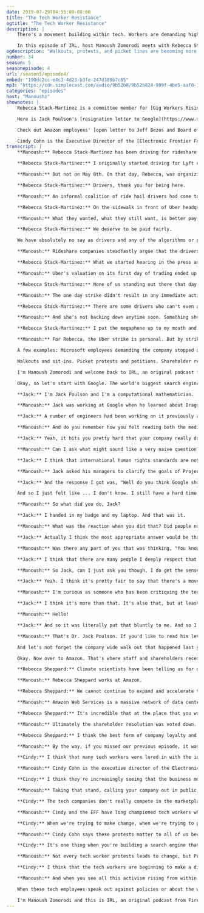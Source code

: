 ```yaml
---
date: 2019-07-29T04:55:00-08:00
title: "The Tech Worker Resistance"
ogtitle: "The Tech Worker Resistance"
description: |
    There's a movement building within tech. Workers are demanding higher standards from their companies — and because of their unique skills and talent, they have the leverage to get attention. Walkouts and sit-ins. Picket protests and petitions. Shareholder resolutions, and open letters. These are the new tools of tech workers, increasingly emboldened to speak out. And, as they do that, they expose the underbellies of their companies' ethics and values, or perceived lack of them.

    In this episode of IRL, host Manoush Zomorodi meets with Rebecca Stack-Martinez, an Uber driver fed up with being treated like an extension of the app; [Jack Poulson](https://twitter.com/supernodal/), who left Google over ethical concerns with a secret search engine being built for China; and Rebecca Sheppard, who works at Amazon and pushes for innovation on [climate change](https://twitter.com/AMZNforClimate/) from within. EFF Executive Director [Cindy Cohn](https://twitter.com/eff/) explains why this movement is happening now, and why it matters for all of us.
ogdescription: "Walkouts, protests, and picket lines are becoming more common among tech workers. Explore their reasons for resistance in the IRL podcast. "
number: 34
season: 5
seasonepisode: 4
url: /season5/episode4/
embed: "190dc2cc-e4c3-4d23-b3fe-247d389b7c85"
mp3: "https://cdn.simplecast.com/audio/9b52b8/9b52b824-909f-4be5-aaf0-10f9e93c7818/190dc2cc-e4c3-4d23-b3fe-247d389b7c85/irl_s5e04_the_tech_worker_resistance_final_tc.mp3"
categories: "episodes"
host: "Manoushz"
shownotes: |
    Rebecca Stack-Martinez is a committee member for [Gig Workers Rising](https://www.gigworkersrising.org/).

    Here is Jack Poulson's [resignation letter to Google](https://www.documentcloud.org/documents/4905801-Jack-Poulson-Google-resignation-letter-20-Aug-2018.html). For more, read Google employees' [open letter against Project Dragonfly](https://medium.com/@googlersagainstdragonfly/we-are-google-employees-google-must-drop-dragonfly-4c8a30c5e5eb/).

    Check out Amazon employees' [open letter to Jeff Bezos and Board of Directors](https://medium.com/@amazonemployeesclimatejustice/public-letter-to-jeff-bezos-and-the-amazon-board-of-directors-82a8405f5e38) asking for a better plan to address climate change.

    Cindy Cohn is the Executive Director of the [Electronic Frontier Foundation](https://www.eff.org/about/staff/cindy-cohn/). EFF is a nonprofit that defends civil liberties in the digital world. They champion user privacy, free expression, and innovation through impact litigation, policy analysis, grassroots activism, and technology development.
transcript: |
    **Manoush:** Rebecca Stack-Martinez has been driving for rideshare companies for over a year now.

    **Rebecca Stack-Martinez:** I originally started driving for Lyft exclusively and then switched over to Uber which I do exclusively at this point.

    **Manoush:** But not on May 8th. On that day, Rebecca, was organizing a protest.

    **Rebecca Stack-Martinez:** Drivers, thank you for being here.

    **Manoush:** An informal coalition of ride hail drivers had come together and for this one day, they were on strike. They turned off their apps, got out of their cars, grabbed placards, and protested in Chicago, Washington, New York. Some targeted airports like LAX in Los Angeles. Some drivers protested in Europe too, like in London. Rebecca's group was in San Francisco.

    **Rebecca Stack-Martinez:** On the sidewalk in front of Uber headquarters. To me it felt like a party in the street for a moment. You know you had the band playing, you had drivers meeting and greeting each other, discussing their stories, getting on the loudspeaker, letting everybody know where they stood and what they wanted.

    **Manoush:** What they wanted, what they still want, is better pay, better working conditions.

    **Rebecca Stack-Martinez:** We deserve to be paid fairly.

    We have absolutely no say as drivers and any of the algorithms or policies or anything that's done in headquarters that affects us. And so I think what Uber treats us as, is an extension of the app, which is very dehumanizing as a driver.

    **Manoush:** Rideshare companies steadfastly argue that the drivers are contractors, not employees. So on May 8th, they marched, and the timing was deliberate, right before the initial public offering or IPO of Uber stock.

    **Rebecca Stack-Martinez:** What we started hearing in the press and reading about is how Uber was potentially going to be valued at $120 billion, and how their CEO made $45 million the year before and how he stands to become a potential billionaire with this IPO that was coming up, and at the same time we're earning less and less money.

    **Manoush:** Uber's valuation on its first day of trading ended up being more like $78 billion. No paltry sum, but below market expectations. And as for Rebecca's own expectations after the protest? Well, she didn't really have any.

    **Rebecca Stack-Martinez:** None of us standing out there that day on May 8th thought that Uber executives were going to come outside and say, "Oh, come on in, let's have a conversation."

    **Manoush:** The one day strike didn't result in any immediate action, but Rebecca marks it as a victory nonetheless.

    **Rebecca Stack-Martinez:** There are some drivers who can't even afford to take off of work for a few hours to come join our protest. So I was there also for them, for those drivers who couldn't be there, to give them a voice to what they're experiencing.

    **Manoush:** And she's not backing down anytime soon. Something she made very clear on that day, standing in front of Uber HQ with her megaphone.

    **Rebecca Stack-Martinez:** I put the megaphone up to my mouth and I said, "If you didn't come down and talk to us today, don't think it's over. We'll be back." And then everybody behind me just started chanting, "We'll be back. We'll be back." And so to me, I knew that we were doing the right thing and that this fight wasn't over.

    **Manoush:** For Rebecca, the Uber strike is personal. But by striking, she and the other drivers are also calling out an entire industry, an entire way of doing business. Tech companies that chase profit over people. Tech companies like Uber have heard these complaints before from lawmakers, privacy advocates, people who use their products. But now the complaints are coming from the inside, from the tech workers themselves.

    A few examples: Microsoft employees demanding the company stopped developing augmented reality products for the U.S. military. Amazon getting shamed for selling facial recognition software to law enforcement or for lackluster commitments to renewable energy. Facebook watches as former execs call for the company to be broken up and its monopolistic power reigned in. Even smaller online companies face resistance. An online furniture store Wayfair sold beds earmarked for a detention center in Texas holding migrant children. Hundreds of employees were furious and staged a very public walkout in June. And then there's Google, which in the past year was hit with everything from outcry over both the company's workplace and LGBTQ harassment policies, to objections over it's top secret work, developing search tools for the Chinese market or artificial intelligence for the Pentagon.

    Walkouts and sit-ins. Picket protests and petitions. Shareholder resolutions, and open letters. These are the new tools of tech workers increasingly emboldened to speak out. As they do that, they expose the underbellies of these companies' ethics and values, or perceived lack of them. Companies that we, the consumers, the users, support with our clicks, our data, and our wallets. But will this resistance amount to any lasting change or will this moment for tech workers ultimately fade away?

    I'm Manoush Zomorodi and welcome back to IRL, an original podcast from Firefox. Firefox is more than just a browser. It's a suite of products with privacy built in and they're backed by Mozilla, a not for profit company. Mozilla invites radical participation from around the world. It embraces openness from employees and volunteers and considers a chorus of perspectives with every decision. Firefox products manifest Mozilla's mission. Learn more at firefox.com/join.

    Okay, so let's start with Google. The world's biggest search engine has been blocked in China since 2010 when it stopped complying with the government's requests to filter its results. But last August news broke that Google was secretly exploring building a search engine for China. Code named Project Dragonfly, this search engine would censor content as required by the Chinese government, which would then grant Google access to the country's massive market. But as employees learned about a new search engine and another attempt to reenter the Chinese market, some were worried and angry.

    **Jack:** I'm Jack Poulson and I'm a computational mathematician.

    **Manoush:** Jack was working at Google when he learned about Dragonfly.

    **Jack:** A number of engineers had been working on it previously and due to ethical concerns had convinced their management to pull them off of the project. And so the moment that this news article went public, these engineers were able to, within the company, finally explain themselves and post it on the internal Google Plus about you know how upsetting the experience had been.

    **Manoush:** And do you remember how you felt reading both the media reports and the internal message board from your fellow scientists?

    **Jack:** Yeah, it hits you pretty hard that your company really does have that low of a standard. And that began what was about a month of me trying to stand up within the company to get them to explain to what degree that they would be willing to censor and to what degree they would insist that they would protect human rights activists and journalists.

    **Manoush:** Can I ask what might sound like a very naive question? But I just want to clarify. There might be people listening who are saying, "Well, Google is a private company. If the Chinese government is their client, they have to deliver." What's the issue here?

    **Jack:** I think that international human rights standards are not an option and this is something that especially American companies should hold themselves up to, especially when they constantly espouse themselves as utopian.

    **Manoush:** Jack asked his managers to clarify the goals of Project Dragonfly. He went to an employee town hall. He wanted to understand why Google would take on this project.

    **Jack:** And the response I got was, "Well do you think Google should also pull out of the United States?" Because FISA warrants, the foreign intelligence surveillance warrants, are perhaps just as invasive and you have no way to prove that they're not. And so there was an immediate attempt to equivocate that the United States government is just as aggressive as the Chinese Communist Party. And therefore I had no standing to question Google censoring human rights information.

    And so I just felt like ... I don't know. I still have a hard time talking about it because it's just so against Google's public image. And yet that's what happens in practice when you question a business decision, which involves many, many billions of dollars of revenue.

    **Manoush:** So what did you do, Jack?

    **Jack:** I handed in my badge and my laptop. And that was it.

    **Manoush:** What was the reaction when you did that? Did people notice? Did you feel like it made other people sit up and say, "Hang on, this is more serious than I thought." What happened?

    **Jack:** Actually I think the most appropriate answer would be that I think people really didn't notice. But I had published my resignation letter across the entire company. I wrote up about a six page document, which is now public, and posted it throughout the company. And I documented quotes from human rights groups, what their concerns were with a lot of references and the fact that I wasn't comfortable with profiting off of the suppression of dissidents. And that it could lead to the erosion of these sorts of protections within the United States in North America. And I got a few people, I think, paying attention. At some point I saw the director of legal open it up. The head of search, who was actually leading Dragonfly, opened it up. So I know that these senior people saw it. I just didn't get any real response from them.

    **Manoush:** Was there any part of you that was thinking, "You know what, I'm going to stay. I'm going to make sure that this conversation about human rights and what Google's role is in espousing them happens internally"?

    **Jack:** I think that there are many people I deeply respect that are doing that. And I think that that role is absolutely critical. And in fact that's ultimately what stopped, or at least significantly delayed Dragonfly from launching, was the 700 engineers within the company signed a public letter and then the privacy team collectively stood up to management over some of these concerns. So I think it's fair to say that that had a huge impact. But I think from my perspective, I felt like I had no guarantee that that would happen. And so, as part of at least informing the public, it was really important that there be at least one face to stick to this so that it seemed more real.

    **Manoush:** So Jack, can I just ask you though, I do get the sense that there are more and more people who work for the big tech companies who do feel comfortable speaking out. Is that happening? Is there some sort of awakening for big tech workers that if they don't speak out, no one will?

    **Jack:** Yeah. I think it's pretty fair to say that there's a movement building and I view myself as part of this broader movement calling for greater ethics and transparency within Silicon Valley. That's a view I still very much hold to this day and it's ... Once you as an employee see that other employees were able to make a mark at least as a group, that gives you a lot more confidence that if you forfeit something about your career, then there might be a worthwhile trade off there, if you at least get to push your company closer to the type of ethical or human rights standards that they should have.

    **Manoush:** I'm curious as someone who has been critiquing the tech industry from the outside in, when you're actually working inside one of these companies, does it not feel as though there's much pressure? I mean you have a job to do, right? Heads down, build the stuff. I guess?

    **Jack:** I think it's more than that. It's also that, but at least in the scientific side, there's a really strong precedent that if you bring up ethical issues, you're actually being unprofessional and you're distracting from the real work. And so yes, you're very much supposed to be heads down and you're actively penalized. And so in my exit interview with my manager, it was made clear to me that Google has this policy where if you leave the company within a year, you can come back, no questions asked. So what was clarified to me was, "Well, we can forgive your politics within the company." Which, to be clear, it was made known to me that some of my management chain was very upset about it. But the answer was, "Well, we'll forgive those politics and focus on your technical contributions as long as you don't do something unforgivable, like speak to the press."

    **Manoush:** Hello!

    **Jack:** And so it was literally put that bluntly to me. And so I think that really gets to your question of, well, what is the culture? It's well, do your job. And if you take issue with what you're asked to do, then you're going to be professionally penalized for that. And maybe that's not always the case. And if it's something like the Google walkout over sexual harassment, I think it's difficult for management to punish you for that, but if it's something that's at all controversial, which within the company, censoring human rights was very controversial, but a huge fraction of the company still defends it to this day.

    **Manoush:** That's Dr. Jack Poulson. If you'd like to read his letter or the open letter to Google signed by more than 700 of its employees, we've got links in the show notes for this episode at irlpodcast.org. Project Dragonfly by the way, wasn't the only project Google was working that outraged workers. The company was helping the U.S. military with its artificial intelligence for a drone program called Project Maven. Employees protested. Later, Google decided not to renew its government contract. It also announced new ethical guidelines for its AI work.

    And let's not forget the company wide walk out that happened last year. 20,000 Googlers protested how the company handles sexual harassment in the workplace. The walkout led to some changes in company policy including giving employees the right to sue in sexual harassment disputes.

    Okay. Now over to Amazon. That's where staff and shareholders recently spoke out against the world's biggest online retailer, claiming that the company has weak environmental policies. While Amazon does invest in some renewable energy products and has committed to reducing the carbon footprint of its trucking fleet, some say the company must do much more.

    **Rebecca Sheppard:** Climate scientists have been telling us for decades that there is one very easy number to remember of what the right number is for a fossil fuel extraction, and that is zero.

    **Manoush:** Rebecca Sheppard works at Amazon.

    **Rebecca Sheppard:** We cannot continue to expand and accelerate the extraction of fossil fuels and the corresponding carbon emissions, and yet Amazon web services has continued to partner with those fossil fuel services, which is extremely alarming and doesn't show the commitment to sustainability and innovation that you would expect from Amazon.

    **Manoush:** Amazon Web Services is a massive network of data centers that support countless companies. Rebecca thinks an innovative company like Amazon could be a leader by making those data centers more environmentally responsible. She's not the only one. In May, shareholders asked the company's board of directors to come up with a robust climate change plan and 8,000 employees signed a public letter calling for action. Rebecca was one of them and it gave her hope.

    **Rebecca Sheppard:** It's incredible that at the place that you work when you start to feel down, rather than feeling small or disempowered that you can actually do something in your current company, to make the change that you know is right. You don't have to be on the wrong side of history just because where you currently find yourself. You can work to make the company or organization you're currently identified with better.

    **Manoush:** Ultimately the shareholder resolution was voted down. Amazon says it's already working on reducing emissions, but it's now agreed to make information about its carbon footprint public for the first time. As for Rebecca and the other members of the Amazon employees for climate justice, they say they are not letting up and they have another shareholder resolution planned for next year.

    **Rebecca Sheppard:** I think the best form of company loyalty and ensuring you're getting the most from the place you work is to challenge your company to be better.

    **Manoush:** By the way, if you missed our previous episode, it was all about the internet's carbon footprint, so go check it out. It's really interesting. Uber, Google, Amazon. Those are just a few examples of companies facing new found tech resistance from within. And this activism is growing, but what's less clear is: why now?

    **Cindy:** I think that many tech workers were lured in with the idea that they were making the world a better place.

    **Manoush:** Cindy Cohn is the executive director of the Electronic Frontier Foundation, the EFF.

    **Cindy:** I think they're increasingly seeing that the business models of these companies and the business strategies of these companies are really not, I think consistent with some of the values that they were lured in with. And I think tech workers are beginning to feel like it's time for them to stand up.

    **Manoush:** Taking that stand, calling your company out in public, takes courage. On that, Cindy says there's a simple reason why they're able to do it: these employees are hard to replace.

    **Cindy:** The tech companies don't really compete in the marketplace anymore for anything but talent. They compete for the best and the brightest out of the schools and out there in the world. And I think the tech workers have started to realize that that's an important thing and that they have power in a way that I suspect they didn't feel as much a few years ago.

    **Manoush:** Cindy and the EFF have long championed tech workers who speak out, because when they do it helps those who are fighting from the outside.

    **Cindy:** When we're trying to make change, when we're trying to protect people's privacy, and protect civil liberties, the information that comes out is really the facts that we need to be able to make our case and to be able to make change. So it's incredibly important that we have people who have the courage to come out and tell the rest of us what's really going on. We want to live in a world where our technology answers to us, serves us and isn't really working against us. And I think that these tech workers are making their voices heard because they're trying to make sure that they build a world that we all want to live in. What these tech workers are saying is important and we should be listening and standing with them when we agree.

    **Manoush:** Cindy Cohn says these protests matter to all of us because the business decisions these companies make affects all our lives, and in some cases, our liberties. And that includes our right to privacy. The fight at Amazon, over selling facial recognition tech to law enforcement is one example I mentioned earlier. The fight over Google's censored search engine, Project Dragonfly, is another.

    **Cindy:** It's one thing when you're building a search engine that has a business model. It's another thing when the tool that you're working on is being used to actively support repression in China.

    **Manoush:** Not every tech worker protests leads to change, but Project Dragonfly was stopped. Sundar Pichai, the CEO, told US lawmakers that the project is not under development, and it's those victories that make Cindy hopeful for this movement.

    **Cindy:** I think that the tech workers are beginning to make a difference. So there's going to need to be some persistence. But I think that the tech workers got some good initial wins and now they have to figure out how to build on them.

    **Manoush:** And when you see all this activism rising from within the tech companies, it makes you wonder if maybe the next big issue will be about online privacy. After all, tech employees are online consumers too. They have families and kids and communities that they care about. So as more and more of us are talking about and wondering where our personal information is going, maybe they also will start to push back on the very companies collecting all that data.

    When these tech employees speak out against policies or about the way products are built, they force the companies to take a stand on the issues, to debate with the public about what kind of world we want our technology to build. In turn that helps us as consumers decide where to put our clicks, our data, and our wallets. It's how we can also hold these companies accountable. And it's how collectively we can ensure that the internet we have is an internet that reflects our values.

    I'm Manoush Zomorodi and this is IRL, an original podcast from Firefox. Thanks so much for listening.
---
```

